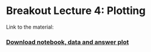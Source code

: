 # Breakout Lecture 4: Plotting

Link to the material:

### [Download notebook, data and answer plot](https://www.dropbox.com/s/84hbb5lgichubor/breakout-L4.zip?dl=0)
